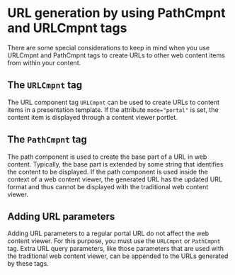 # URL generation by using PathCmpnt and URLCmpnt tags

There are some special considerations to keep in mind when you use URLCmpnt and PathCmpnt tags to create URLs to other web content items from within your content.

## The `URLCmpnt` tag

The URL component tag `URLCmpnt` can be used to create URLs to content items in a presentation template. If the attribute `mode="portal"` is set, the content item is displayed through a content viewer portlet.

## The `PathCmpnt` tag

The path component is used to create the base part of a URL in web content. Typically, the base part is extended by some string that identifies the content to be displayed. If the path component is used inside the context of a web content viewer, the generated URL has the updated URL format and thus cannot be displayed with the traditional web content viewer.

## Adding URL parameters

Adding URL parameters to a regular portal URL do not affect the web content viewer. For this purpose, you must use the `URLCmpnt` or `PathCmpnt` tag. Extra URL query parameters, like those parameters that are used with the traditional web content viewer, can be appended to the URLs generated by these tags.


